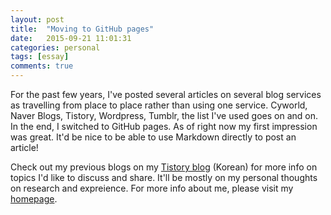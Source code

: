 ```yaml
---
layout: post
title:  "Moving to GitHub pages"
date:   2015-09-21 11:01:31
categories: personal
tags: [essay]
comments: true
---
```


For the past few years, I've posted several articles on several blog services
as travelling from place to place rather than using one service. Cyworld,
Naver Blogs, Tistory, Wordpress, Tumblr, the list I've used goes on and on.
In the end, I switched to GitHub pages. As of right now my first impression
was great. It'd be nice to be able to use Markdown directly to post an article!

Check out my previous blogs on my [Tistory blog][my-tistory] (Korean) for more
info on topics I'd like to discuss and share. It'll be mostly on my personal
thoughts on research and expreience.
For more info about me, please visit my [homepage][my-homepage].

[my-tistory]: http://thinkpiece.tistory.com
[my-homepage]: http://www.jyp.me
